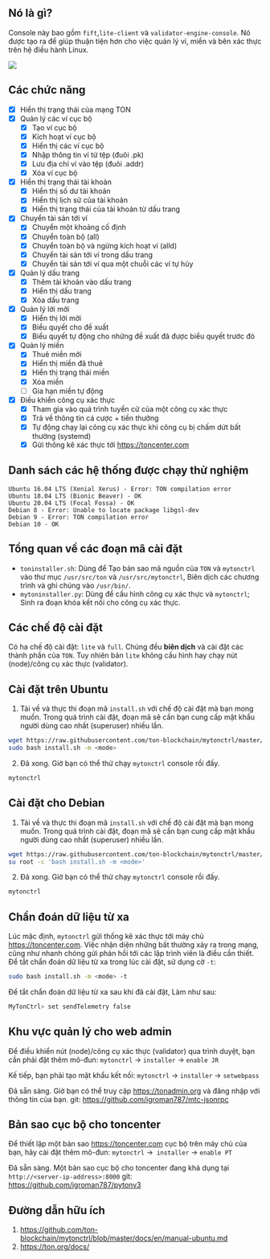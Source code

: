 ## Nó là gì?
Console này bao gồm `fift`,`lite-client` và `validator-engine-console`. Nó được tạo ra để giúp thuận tiện hơn cho việc quản lý ví, miền và bên xác thực trên hệ điều hành Linux.

![](https://raw.githubusercontent.com/ton-blockchain/mytonctrl/master/screens/mytonctrl-status.png)

## Các chức năng
- [x] Hiển thị trạng thái của mạng TON
- [x] Quản lý các ví cục bộ
	- [x] Tạo ví cục bộ
	- [x] Kích hoạt ví cục bộ
	- [x] Hiển thị các ví cục bộ
	- [x] Nhập thông tin ví từ tệp (đuôi .pk)
	- [x] Lưu địa chỉ ví vào tệp (đuôi .addr)
	- [x] Xóa ví cục bộ
- [x] Hiển thị trạng thái tài khoản
	- [x] Hiển thị số dư tài khoản
	- [x] Hiển thị lịch sử của tài khoản
	- [x] Hiển thị trạng thái của tài khoản từ dấu trang
- [x] Chuyển tài sản tới ví
	- [x] Chuyển một khoảng cố định
	- [x] Chuyển toàn bộ (all)
	- [x] Chuyển toàn bộ và ngừng kích hoạt ví (alld)
	- [x] Chuyển tài sản tới ví trong dấu trang
	- [x] Chuyển tài sản tới ví qua một chuỗi các ví tự hủy
- [x] Quản lý dấu trang
	- [x] Thêm tài khoản vào dấu trang
	- [x] Hiển thị dấu trang
	- [x] Xóa dấu trang
- [x] Quản lý lời mời
	- [x] Hiển thị lời mời
	- [x] Biểu quyết cho đề xuất
	- [x] Biểu quyết tự động cho những đề xuất đã được biểu quyết trước đó
- [x] Quản lý miền
	- [x] Thuê miền mới
	- [x] Hiển thị miền đã thuê
	- [x] Hiển thị trạng thái miền
	- [x] Xóa miền
	- [ ] Gia hạn miền tự động
- [x] Điều khiển công cụ xác thực
	- [x] Tham gia vào quá trình tuyển cử của một công cụ xác thực
	- [x] Trả về thông tin cá cược + tiền thưởng
	- [x] Tự động chạy lại công cụ xác thực khi công cụ bị chấm dứt bất thường (systemd)
	- [x] Gửi thông kê xác thực tới https://toncenter.com

## Danh sách các hệ thống được chạy thử nghiệm
```
Ubuntu 16.04 LTS (Xenial Xerus) - Error: TON compilation error
Ubuntu 18.04 LTS (Bionic Beaver) - OK
Ubuntu 20.04 LTS (Focal Fossa) - OK
Debian 8 - Error: Unable to locate package libgsl-dev
Debian 9 - Error: TON compilation error
Debian 10 - OK
```

## Tổng quan về các đoạn mã cài đặt
- `toninstaller.sh`: Dùng để Tạo bản sao mã nguồn của `TON` và `mytonctrl` vào thư mục `/usr/src/ton` và `/usr/src/mytonctrl`, Biên dịch các chương trình và ghi chúng vào `/usr/bin/`.
- `mytoninstaller.py`: Dùng để cấu hình công cụ xác thực và `mytonctrl`; Sinh ra đoạn khóa kết nối cho công cụ xác thực.

## Các chế độ cài đặt
Có ha chế độ cài đặt: `lite` và `full`. Chúng đều **biên dịch** và cài đặt các thành phần của `TON`. Tuy nhiên bản `lite` không cấu hình hay chạy nút (node)/công cụ xác thực (validator).

## Cài đặt trên Ubuntu
1. Tải về và thực thi đoạn mã `install.sh` với chế độ cài đặt mà bạn mong muốn. Trong quá trình cài đặt, đoạn mã sẽ cần bạn cung cấp mật khẩu người dùng cao nhất (superuser) nhiều lần.
```sh
wget https://raw.githubusercontent.com/ton-blockchain/mytonctrl/master/scripts/install.sh
sudo bash install.sh -m <mode>
```

2. Đã xong. Giờ bạn có thể thử chạy `mytonctrl` console rồi đấy.
```sh
mytonctrl
```


## Cài đặt cho Debian
1. Tải về và thực thi đoạn mã `install.sh` với chế độ cài đặt mà bạn mong muốn. Trong quá trình cài đặt, đoạn mã sẽ cần bạn cung cấp mật khẩu người dùng cao nhất (superuser) nhiều lần.
```sh
wget https://raw.githubusercontent.com/ton-blockchain/mytonctrl/master/scripts/install.sh
su root -c 'bash install.sh -m <mode>'
```

2. Đã xong. Giờ bạn có thể thử chạy `mytonctrl` console rồi đấy.
```sh
mytonctrl
```

## Chẩn đoán dữ liệu từ xa
Lúc mặc định, `mytonctrl` gửi thống kê xác thực tới máy chủ https://toncenter.com.
Việc nhận diện những bất thường xảy ra trong mạng, cũng như nhanh chóng gửi phản hồi tới các lập trình viên là điều cần thiết.
Để tắt chẩn đoán dữ liệu từ xa trong lúc cài đặt, sử dụng cờ `-t`:
```sh
sudo bash install.sh -m <mode> -t
```

Để tắt chẩn đoán dữ liệu từ xa sau khi đã cài đặt, Làm như sau:
```sh
MyTonCtrl> set sendTelemetry false
```

## Khu vực quản lý cho web admin
Để điều khiển nút (node)/công cụ xác thực (validator) qua trình duyệt, bạn cần phải đặt thêm mô-đun:
`mytonctrl` -> `installer` -> `enable JR`

Kế tiếp, bạn phải tạo mật khẩu kết nối:
`mytonctrl` -> `installer` -> `setwebpass`

Đã sẵn sàng. Giờ bạn có thể truy cập https://tonadmin.org và đăng nhập với thông tin của bạn.
git: https://github.com/igroman787/mtc-jsonrpc

## Bản sao cục bộ cho toncenter
Để thiết lập một bản sao https://toncenter.com cục bộ trên máy chủ của bạn, hãy cài đặt thêm mô-đun:
`mytonctrl` ->` installer` -> `enable PT`

Đã sẵn sàng. Một bản sao cục bộ cho toncenter đang khả dụng tại `http://<server-ip-address>:8000`
git: https://github.com/igroman787/pytonv3

## Đường dẫn hữu ích
1. https://github.com/ton-blockchain/mytonctrl/blob/master/docs/en/manual-ubuntu.md
2. https://ton.org/docs/
